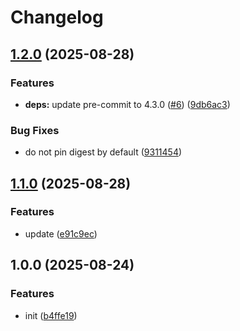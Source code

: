 # Changelog

## [1.2.0](https://github.com/devops-roast/renovate-config/compare/v1.1.0...v1.2.0) (2025-08-28)


### Features

* **deps:** update pre-commit to 4.3.0 ([#6](https://github.com/devops-roast/renovate-config/issues/6)) ([9db6ac3](https://github.com/devops-roast/renovate-config/commit/9db6ac3b987438f3412741e0f68b3a1dd2b8443f))


### Bug Fixes

* do not pin digest by default ([9311454](https://github.com/devops-roast/renovate-config/commit/9311454013c786a26216586f51ad92da9bf20f30))

## [1.1.0](https://github.com/devops-roast/renovate-config/compare/v1.0.0...v1.1.0) (2025-08-28)


### Features

* update ([e91c9ec](https://github.com/devops-roast/renovate-config/commit/e91c9ec7c83cf2245ca775ca6c5c2b1fb78040e0))

## 1.0.0 (2025-08-24)


### Features

* init ([b4ffe19](https://github.com/devops-roast/renovate-config/commit/b4ffe19d4f4679bb29683aa60cb6daaf075283bb))

